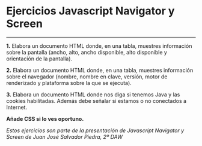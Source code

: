 # Ejercicios Javascript Navigator y Screen
-----
**1.** Elabora un documento HTML donde, en una tabla, muestres información sobre la pantalla (ancho, alto, ancho disponible, alto disponible y orientación de la pantalla).

**2.** Elabora un documento HTML donde, en una tabla, muestres información sobre el navegador (nombre, nombre en clave, versión, motor de renderizado y plataforma sobre la que se ejecuta).

**3.** Elabora un documento HTML donde nos diga si tenemos Java y las cookies habilitadas. Además debe señalar si estamos o no conectados a Internet.

**Añade CSS si lo ves oportuno.**

*Estos ejercicios son parte de la presentación de Javascript Navigator y Screen de Juan José Salvador Piedra, 2º DAW*
